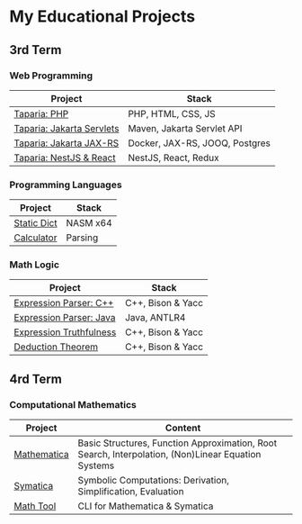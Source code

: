# My Educational Projects

## 3rd Term

### Web Programming
| Project                                                                           | Stack                          |
| --------------------------------------------------------------------------------- | ------------------------------ |
| [Taparia: PHP](https://github.com/vityaman-edu/web-taparia-php)                   | PHP, HTML, CSS, JS             |
| [Taparia: Jakarta Servlets](https://github.com/vityaman-edu/web-taparia-servlets) | Maven, Jakarta Servlet API     |
| [Taparia: Jakarta JAX-RS](https://github.com/vityaman-edu/web-taparia-jakarta)    | Docker, JAX-RS, JOOQ, Postgres |
| [Taparia: NestJS & React](https://github.com/vityaman-edu/web-taparia-nest-react) | NestJS, React, Redux           |

### Programming Languages
| Project                                                                                   | Stack    |
| ----------------------------------------------------------------------------------------- | -------- |
| [Static Dict](https://github.com/vityaman-edu/prog-langs-asm-static-dict)                 | NASM x64 |
| [Calculator](https://github.com/vityaman-edu/prog-langs-arithmetic-expression-calculator) | Parsing  |

### Math Logic
| Project                                                                                       | Stack             |
| --------------------------------------------------------------------------------------------- | ----------------- |
| [Expression Parser: C++](https://github.com/vityaman-edu/math-logic-expression-parser-cpp)    | C++, Bison & Yacc |
| [Expression Parser: Java](https://github.com/vityaman-edu/math-logic-expression-parser-java)  | Java, ANTLR4      |
| [Expression Truthfulness](https://github.com/vityaman-edu/math-logic-expression-truthfulness) | C++, Bison & Yacc |
| [Deduction Theorem](https://github.com/vityaman-edu/math-logic-deduction-theorem)             | C++, Bison & Yacc |

## 4rd Term

### Сomputational Mathematics
| Project                                                                           | Content                                                                                            |
| --------------------------------------------------------------------------------- | -------------------------------------------------------------------------------------------------- |
| [Mathematica](https://github.com/vityaman-edu/math-tool/tree/dev/src/Mathematica) | Basic Structures, Function Approximation, Root Search, Interpolation, (Non)Linear Equation Systems |
| [Symatica](https://github.com/vityaman-edu/math-tool/tree/dev/src/Symatica)       | Symbolic Computations: Derivation, Simplification, Evaluation                                      |
| [Math Tool](https://github.com/vityaman-edu/math-tool/tree/dev/src/App)           | CLI for Mathematica & Symatica                                                                     |
